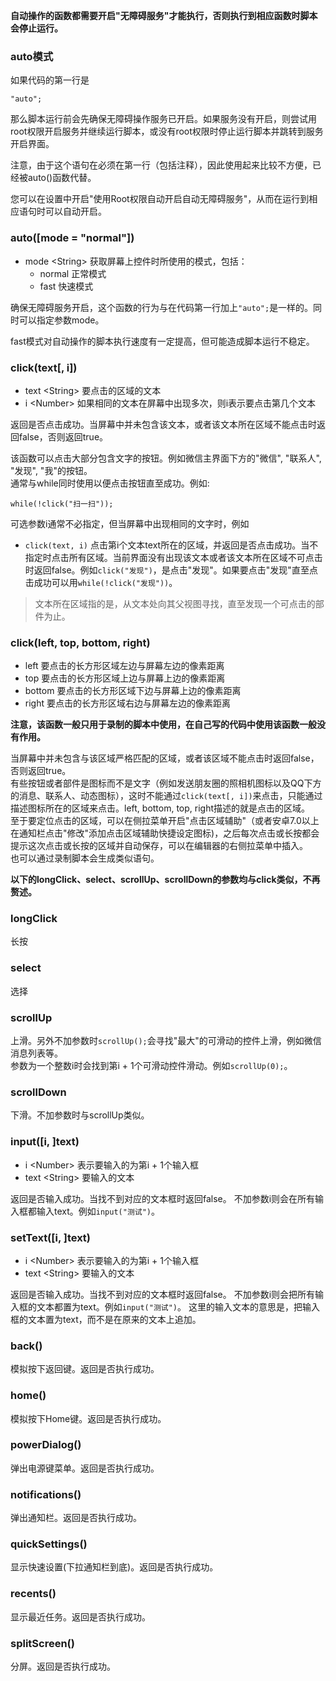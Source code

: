 **自动操作的函数都需要开启"无障碍服务"才能执行，否则执行到相应函数时脚本会停止运行。**
### auto模式
如果代码的第一行是
```
"auto";
```
那么脚本运行前会先确保无障碍操作服务已开启。如果服务没有开启，则尝试用root权限开启服务并继续运行脚本，或没有root权限时停止运行脚本并跳转到服务开启界面。

注意，由于这个语句在必须在第一行（包括注释），因此使用起来比较不方便，已经被auto()函数代替。

您可以在设置中开启"使用Root权限自动开启自动无障碍服务"，从而在运行到相应语句时可以自动开启。

### auto(\[mode = "normal"\])
* mode \<String\> 获取屏幕上控件时所使用的模式，包括：
    * normal 正常模式
    * fast 快速模式

确保无障碍服务开启，这个函数的行为与在代码第一行加上`"auto";`是一样的。同时可以指定参数mode。

fast模式对自动操作的脚本执行速度有一定提高，但可能造成脚本运行不稳定。

### click(text[, i])
* text \<String\> 要点击的区域的文本
* i \<Number\> 如果相同的文本在屏幕中出现多次，则i表示要点击第几个文本  

返回是否点击成功。当屏幕中并未包含该文本，或者该文本所在区域不能点击时返回false，否则返回true。

该函数可以点击大部分包含文字的按钮。例如微信主界面下方的"微信", "联系人", "发现", "我"的按钮。  
通常与while同时使用以便点击按钮直至成功。例如:
```
while(!click("扫一扫"));
```
可选参数i通常不必指定，但当屏幕中出现相同的文字时，例如
* `click(text, i)` 点击第i个文本text所在的区域，并返回是否点击成功。当不指定时点击所有区域。当前界面没有出现该文本或者该文本所在区域不可点击时返回false。例如`click("发现")`，是点击"发现"。如果要点击"发现"直至点击成功可以用`while(!click("发现"))`。
> 文本所在区域指的是，从文本处向其父视图寻找，直至发现一个可点击的部件为止。
### click(left, top, bottom, right)
* left 要点击的长方形区域左边与屏幕左边的像素距离
* top 要点击的长方形区域上边与屏幕上边的像素距离
* bottom 要点击的长方形区域下边与屏幕上边的像素距离
* right 要点击的长方形区域右边与屏幕左边的像素距离

**注意，该函数一般只用于录制的脚本中使用，在自己写的代码中使用该函数一般没有作用。**

当屏幕中并未包含与该区域严格匹配的区域，或者该区域不能点击时返回false，否则返回true。  
有些按钮或者部件是图标而不是文字（例如发送朋友圈的照相机图标以及QQ下方的消息、联系人、动态图标），这时不能通过`click(text[, i])`来点击，只能通过描述图标所在的区域来点击。left, bottom, top, right描述的就是点击的区域。  
至于要定位点击的区域，可以在侧拉菜单开启"点击区域辅助"（或者安卓7.0以上在通知栏点击"修改"添加点击区域辅助快捷设定图标)，之后每次点击或长按都会提示这次点击或长按的区域并自动保存，可以在编辑器的右侧拉菜单中插入。  
也可以通过录制脚本会生成类似语句。

**以下的longClick、select、scrollUp、scrollDown的参数均与click类似，不再赘述。**

### longClick 
长按
### select 
选择
### scrollUp 
上滑。另外不加参数时`scrollUp();`会寻找"最大"的可滑动的控件上滑，例如微信消息列表等。  
参数为一个整数i时会找到第i + 1个可滑动控件滑动。例如`scrollUp(0);`。
### scrollDown 
下滑。不加参数时与scrollUp类似。
### input(\[i, \]text) 
* i \<Number\> 表示要输入的为第i + 1个输入框
* text \<String\> 要输入的文本

返回是否输入成功。当找不到对应的文本框时返回false。
不加参数i则会在所有输入框都输入text。例如`input("测试")`。

### setText(\[i, \]text) 
* i \<Number\> 表示要输入的为第i + 1个输入框
* text \<String\> 要输入的文本

返回是否输入成功。当找不到对应的文本框时返回false。
不加参数i则会把所有输入框的文本都置为text。例如`input("测试")`。
这里的输入文本的意思是，把输入框的文本置为text，而不是在原来的文本上追加。


### back()
模拟按下返回键。返回是否执行成功。

### home()
模拟按下Home键。返回是否执行成功。

### powerDialog()
弹出电源键菜单。返回是否执行成功。

### notifications()
弹出通知栏。返回是否执行成功。

### quickSettings()
显示快速设置(下拉通知栏到底)。返回是否执行成功。

### recents()
显示最近任务。返回是否执行成功。

### splitScreen()
分屏。返回是否执行成功。
